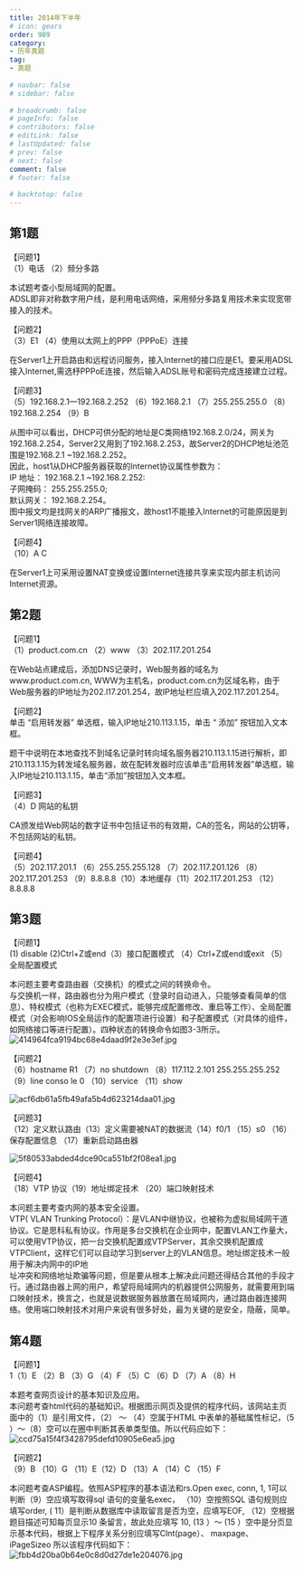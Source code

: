 ```yaml
---  
title: 2014年下半年  
# icon: gears  
order: 989  
category:  
- 历年真题  
tag:  
- 真题  
  
# navbar: false  
# sidebar: false  
  
# breadcrumb: false  
# pageInfo: false  
# contributors: false  
# editLink: false  
# lastUpdated: false  
# prev: false  
# next: false  
comment: false  
# footer: false  
  
# backtotop: false  
---  
```

## 第1题 ##

【问题1】  
（1）电话 （2）频分多路  
  
本试题考查小型局域网的配置。  
ADSL即非对称数字用户线，是利用电话网络，采用频分多路复用技术来实现宽带接入的技术。  
  
【问题2】  
（3）E1 （4）使用以太网上的PPP（PPPoE）连接  
  
在Server1上开启路由和远程访问服务，接入Internet的接口应是E1。要采用ADSL 接入Internet,需选杼PPPoE连接，然后输入ADSL账号和密码完成连接建立过程。  
  
【问题3】  
（5）192.168.2.1—192.168.2.252 （6）192.168.2.1 （7）255.255.255.0 （8）192.168.2.254 （9）B  
  
从图中可以看出，DHCP可供分配的地址是C类网络192.168.2.0/24，网关为192.168.2.254，Server2又用到了192.168.2.253，故Server2的DHCP地址池范围是192.168.2.1 ~192.168.2.252。  
因此，host1从DHCP服务器获取的Internet协议属性参数为：  
IP 地址： 192.168.2.1 ~192.168.2.252:  
子网掩码： 255.255.255.0;  
默认网关： 192.168.2.254。  
图中报文均是找网关的ARP广播报文，故host1不能接入Internet的可能原因是到Server1网络连接故障。  
  
【问题4】  
（10）A C  
  
在Server1上可采用设置NAT变换或设置Internet连接共享来实现内部主机访问Internet资源。  


## 第2题 ##

【问题1】  
（1）product.com.cn （2）www （3）202.117.201.254  
  
在Web站点建成后，添加DNS记录时，Web服务器的域名为www.product.com.cn, WWW为主机名，product.com.cn为区域名称，由于Web服务器的IP地址为202.l17.201.254，故IP地址栏应填入202.117.201.254。  
  
【问题2】  
单击 “启用转发器” 单选框，输入IP地址210.113.1.15，单击 “ 添加” 按钮加入文本框。  
  
题干中说明在本地查找不到域名记录时转向域名服务器210.113.1.15进行解析，即210.113.1.15为转发域名服务器，故在配转发器时应该单击“启用转发器”单选框，输入IP地址210.113.1.15，单击“添加”按钮加入文本框。  
  
【问题3】  
（4）D 网站的私钥  
  
CA颁发给Web网站的数字证书中包括证书的有效期，CA的签名，网站的公钥等，不包括网站的私钥。  
  
【问题4】  
（5）202.117.201.1 （6）255.255.255.128 （7）202.117.201.126 （8）202.117.201.253 （9）8.8.8.8（10）本地缓存（11）202.117.201.253 （12）8.8.8.8  


## 第3题 ##

【问题1】  
(1) disable (2)Ctrl+Z或end（3）接口配置模式 （4）Ctrl+Z或end或exit （5）全局配置模式  
  
本问题主要考查路由器（交换机）的模式之间的转换命令。  
与交换机一样，路由器也分为用户模式（登录时自动进入，只能够查看简单的信息）、特权模式（也称为EXEC模式，能够完成配置修改、重启等工作）、全局配置模式（对会影响IOS全局运作的配置项进行设置）和子配置模式（对具体的组件，如网络接口等进行配置）。四种状态的转换命令如图3-3所示。  
![414964fca9194bc68e4daad9f2e3e3ef.jpg][]  
  
【问题2】  
（6）hostname R1 （7）no shutdown （8）117.112.2.101 255.255.255.252 （9）line conso le 0 （10）service （11）show  
  
![acf6db61a5fb49afa5b4d623214daa01.jpg][]  
  
【问题3】  
（12）定义默认路由（13）定义需要被NAT的数据流（14）f0/1 （15）s0 （16）保存配置信息 （17）重新启动路由器  
  
![5f80533abded4dce90ca551bf2f08ea1.jpg][]  
  
【问题4】  
（18）VTP 协议（19）地址绑定技术 （20）端口映射技术  
  
本问题主要考查内网的基本安全设置。  
VTP( VLAN Trunking Protocol）：是VLAN中继协议，也被称为虚拟局域网干道协议。它是思科私有协议。作用是多台交换机在企业网中，配置VLAN工作量大，可以使用VTP协议，把一台交换机配置成VTPServer，其余交换机配置成VTPClient，这样它们可以自动学习到server上的VLAN信息。地址绑定技术一般用于解决内网中的IP地  
址冲突和网络地址欺骗等问题，但是要从根本上解决此问题还得结合其他的手段才行。通过路由器上网的用户，希望将局域网内的机器提供公网服务，就需要用到端口映射技术，换言之，也就是说数据服务器放置在局域网内，通过路由器连接网络。使用端口映射技术对用户来说有很多好处，最为关键的是安全，隐蔽，简单。  


## 第4题 ##

【问题1】  
1（1）E （2）B （3）G （4）F （5）C （6）D （7）A （8）H  
  
本题考查网页设计的基本知识及应用。  
本问题考查html代码的基础知识。根据图示网页及提供的程序代码，该网站主页面中的（1）是引用文件，（2） ～ （4）空属于HTML 中表单的基础属性标记，（5 ）～（8）空可以在圈中判断其表单类型值。所以代码应如下：  
![ccd75a15f4f3428795defd10905e6ea5.jpg][]  
  
【问题2】  
（9）B （10）G （11）E（12）D （13）A （14）C （15）F  
  
本问题考查ASP编程。依照ASP程序的基本语法和rs.Open exec, conn, 1, 1可以判断（9）空应填写取得sql 语句的变量名exec， （10）空按照SQL 语句规则应填写order, ( 11）是判断从数据库中读取留言是否为空，应填写EOF, （12）空根据题目描述可知每页显示10 条留言，故此处应填写 10, (13 ）～ (15 ）空中是分页显示基本代码，根据上下程序关系分别应填写Clnt(page）、 maxpage、iPageSizeo 所以该程序代码如下：  
![fbb4d20ba0b64e0c8d0d27de1e204076.jpg][]  



[414964fca9194bc68e4daad9f2e3e3ef.jpg]: https://www.xkxxkx.cn/file/exam/software/网络管理员/案例/第3题/414964fca9194bc68e4daad9f2e3e3ef.jpg
[acf6db61a5fb49afa5b4d623214daa01.jpg]: https://www.xkxxkx.cn/file/exam/software/网络管理员/案例/第3题/acf6db61a5fb49afa5b4d623214daa01.jpg
[5f80533abded4dce90ca551bf2f08ea1.jpg]: https://www.xkxxkx.cn/file/exam/software/网络管理员/案例/第3题/5f80533abded4dce90ca551bf2f08ea1.jpg
[ccd75a15f4f3428795defd10905e6ea5.jpg]: https://www.xkxxkx.cn/file/exam/software/网络管理员/案例/第4题/ccd75a15f4f3428795defd10905e6ea5.jpg
[fbb4d20ba0b64e0c8d0d27de1e204076.jpg]: https://www.xkxxkx.cn/file/exam/software/网络管理员/案例/第4题/fbb4d20ba0b64e0c8d0d27de1e204076.jpg
